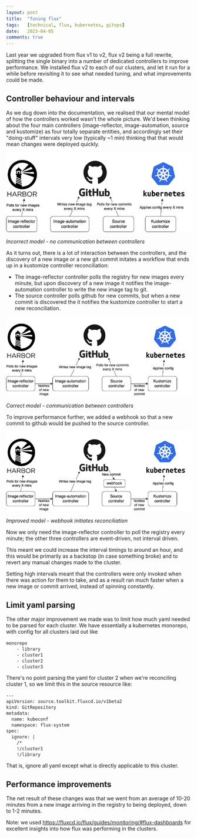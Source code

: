 ```yaml
---
layout: post
title:  "Tuning flux"
tags:   [technical, flux, kubernetes, gitops]
date:   2023-04-05
comments: true
---
```


Last year we upgraded from flux v1 to v2, flux v2 being a full rewrite, splitting the single binary into a number of dedicated controllers to improve performance. We installed flux v2 to each of our clusters, and let it run for a while before revisiting it to see what needed tuning, and what improvements could be made.

## Controller behaviour and intervals

As we dug down into the documentation, we realised that our mental model of how the controllers worked wasn't the whole picture. We'd been thinking about the four main controllers (image-reflector, image-automation, source and kustomize) as four totally separate entities, and accordingly set their "doing-stuff" intervals very low (typically ~1 min) thinking that that would mean changes were deployed quickly.

![Incorrect_model](/assets/images/flux1.png)

*Incorrect model - no communication between controllers*

As it turns out, there is a lot of interaction between the controllers, and the discovery of a new image or a new git commit initates a workflow that ends up in a kustomize controller reconciliation:

* The image-reflector controller polls the registry for new images every minute, but upon discovery of a new image it notifies the image-automation controller to write the new image tag to git.
* The source controller polls github for new commits, but when a new commit is discovered the it notifies the kustomize controller to start a new reconciliation.

![Correct_model](/assets/images/flux2.png)

*Correct model - communication between controllers*

To improve performance further, we added a webhook so that a new commit to github would be pushed to the source controller.

![Improved_model](/assets/images/flux3.png)

*Improved model - webhook initiates reconciliation*

Now we only need the image-reflector controller to poll the registry every minute; the other three controllers are event-driven, not interval driven.

This meant we could increase the interval timings to around an hour, and this would be primarily as a backstop (in case something broke) and to revert any manual changes made to the cluster.

Setting high intervals meant that the controllers were only invoked when there was action for them to take, and as a result ran much faster when a new image or commit arrived, instead of spinning constantly.

## Limit yaml parsing

The other major improvement we made was to limit how much yaml needed to be parsed for each cluster. We have essentially a kubernetes monorepo, with config for all clusters laid out like

```
monorepo
    - library
    - cluster1
    - cluster2
    - cluster3
```

There's no point parsing the yaml for cluster 2 when we're reconciling cluster 1, so we limit this in the source resource like:

```
---
apiVersion: source.toolkit.fluxcd.io/v1beta2
kind: GitRepository
metadata:
  name: kubeconf
  namespace: flux-system
spec:
  ignore: |
    /*
    !/cluster1
    !/library
```

That is, ignore all yaml except what is directly applicable to this cluster.

## Performance improvements

The net result of these changes was that we went from an average of 10-20 minutes from a new image arriving in the registry to being deployed, down to 1-2 minutes.

Note: we used https://fluxcd.io/flux/guides/monitoring/#flux-dashboards for excellent insights into how flux was performing in the clusters.
